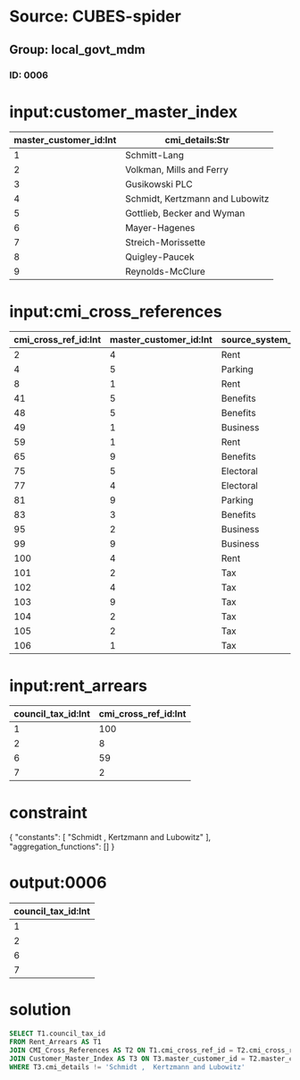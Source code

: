 # Source: CUBES-spider
## Group: local_govt_mdm
### ID: 0006

# input:customer_master_index

| master_customer_id:Int | cmi_details:Str |
|---|---|
| 1 | Schmitt-Lang |
| 2 | Volkman, Mills and Ferry |
| 3 | Gusikowski PLC |
| 4 | Schmidt, Kertzmann and Lubowitz |
| 5 | Gottlieb, Becker and Wyman |
| 6 | Mayer-Hagenes |
| 7 | Streich-Morissette |
| 8 | Quigley-Paucek |
| 9 | Reynolds-McClure |

# input:cmi_cross_references

| cmi_cross_ref_id:Int | master_customer_id:Int | source_system_code:Str |
|---|---|---|
| 2 | 4 | Rent |
| 4 | 5 | Parking |
| 8 | 1 | Rent |
| 41 | 5 | Benefits |
| 48 | 5 | Benefits |
| 49 | 1 | Business |
| 59 | 1 | Rent |
| 65 | 9 | Benefits |
| 75 | 5 | Electoral |
| 77 | 4 | Electoral |
| 81 | 9 | Parking |
| 83 | 3 | Benefits |
| 95 | 2 | Business |
| 99 | 9 | Business |
| 100 | 4 | Rent |
| 101 | 2 | Tax |
| 102 | 4 | Tax |
| 103 | 9 | Tax |
| 104 | 2 | Tax |
| 105 | 2 | Tax |
| 106 | 1 | Tax |

# input:rent_arrears

| council_tax_id:Int | cmi_cross_ref_id:Int |
|---|---|
| 1 | 100 |
| 2 | 8 |
| 6 | 59 |
| 7 | 2 |

# constraint

{
  "constants": [
    "Schmidt ,  Kertzmann and Lubowitz"
  ],
  "aggregation_functions": []
}

# output:0006

| council_tax_id:Int |
|---|
| 1 |
| 2 |
| 6 |
| 7 |

# solution

```sql
SELECT T1.council_tax_id
FROM Rent_Arrears AS T1
JOIN CMI_Cross_References AS T2 ON T1.cmi_cross_ref_id = T2.cmi_cross_ref_id
JOIN Customer_Master_Index AS T3 ON T3.master_customer_id = T2.master_customer_id
WHERE T3.cmi_details != 'Schmidt ,  Kertzmann and Lubowitz'
```
